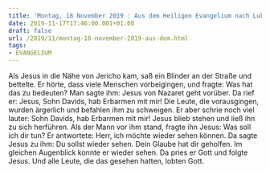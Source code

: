```yaml
---
title: 'Montag, 18 November 2019 : Aus dem Heiligen Evangelium nach Lukas - Lk 18,35-43.'
date: 2019-11-17T17:46:00.001+01:00
draft: false
url: /2019/11/montag-18-november-2019-aus-dem.html
tags: 
- EVANGELIUM
---
```


Als Jesus in die Nähe von Jericho kam, saß ein Blinder an der Straße und bettelte. Er hörte, dass viele Menschen vorbeigingen, und fragte: Was hat das zu bedeuten? Man sagte ihm: Jesus von Nazaret geht vorüber. Da rief er: Jesus, Sohn Davids, hab Erbarmen mit mir! Die Leute, die vorausgingen, wurden ärgerlich und befahlen ihm zu schweigen. Er aber schrie noch viel lauter: Sohn Davids, hab Erbarmen mit mir! Jesus blieb stehen und ließ ihn zu sich herführen. Als der Mann vor ihm stand, fragte ihn Jesus: Was soll ich dir tun? Er antwortete: Herr, ich möchte wieder sehen können. Da sagte Jesus zu ihm: Du sollst wieder sehen. Dein Glaube hat dir geholfen. Im gleichen Augenblick konnte er wieder sehen. Da pries er Gott und folgte Jesus. Und alle Leute, die das gesehen hatten, lobten Gott.
